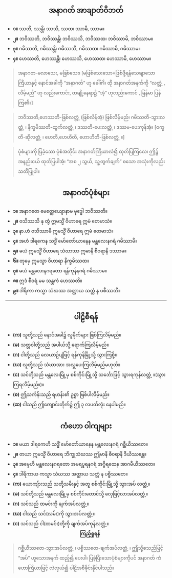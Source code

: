 ## <center>အနာဂတ် အာချာတ်ဝိဘတ်</center>
- **၁။** ဿတိ, ဿန္တိ၊ ဿသိ, ဿထ၊ ဿာမီ, ဿာမ။
- **၂။** ဘဝိဿတိ, ဘဝိဿန္တိ၊ ဘဝိဿသိ, ဘဝိဿထ၊ ဘဝိဿာမိ, ဘဝိဿာမ။
- **၃။** ဂမိဿတိ, ဂမိဿန္တိ၊ ဂမိဿသိ, ဂမိဿထ၊ ဂမိဿာမိ, ဂမိဿာမ။
- **၄။** ဟေဿတိ, ဟေဿန္တိ၊ ဟေဿသိ, ဟေဿထ၊ ဟေဿာမိ, ဟေဿာမ။

>အနာဂတ-မလာသေး, မဖြစ်သေး၊ [မဖြစ်သေးသော=ဖြစ်ဖို့ရန်သေချာသော ကြိယာနှင့် နောင်အခါကို “အနာဂတ်” ဟု ခေါ်၏၊ ထို အနာဂတ်အနက်ကို “လတ္တံ့ , လိမ့်မည်” ဟု လည်းကောင်း, တချို့နေရာ၌ “အံ့” ဟုလည်းကောင် , မြန်မာ ပြန်ကြ၏။]

>ဘဝိဿတိ,ဟေဿတိ-ဖြစ်လတ္တံ့ (ဖြစ်လိမ့်အံ့) ဖြစ်လိမ့်မည်၊ ဂမိဿတိ-သွားလတ္တံ့ ၊ နိက္ခမိဿတိ-ထွက်လတ္တံ့ ၊ ဒဿတိ-ပေးလတ္တံ့ ၊ ဒဿမ-ပေးကုန်အံ့။ [ဝက္ခတိ-ဆိုလတ္တံ့ ၊ ဟေတိ,ဟေဟိတိ, ဟောဟိတိ-ဖြစ်လတ္တံ့ ။]

>ပုံစံများကို ပြခဲ့သော ပုံစံအတိုင်း အနာဂတ်ကြိယာလဲ၍ ထုတ်ပြကြလေ၊ ဤ၌ အနည်းငယ် ထုတ်ပြပါအံ့၊ “အစ ၂ သွယ်, သူ့တွက်ချက်” စသော အသုံးကိုလည်း သတိပြုပါ။

## <center>အနာဂတ်ပုံစံများ</center>
- **၁။** အနာဂတေ မေတ္တေယျောနာမ ဗုဒ္ဓေါ ဘဝိဿတိ။
- **၂။** ဝသိဿသိ နု တွံ ဣမသ္မိံ ဝိဟာရေ ဣမံ တေမာသံ။
- **၃။** နာ.ဟံ ဝသိဿာမိ ဣမသ္မိံ ဝိဟာ‌ရေ ဣမံ တေမာသံ။
- **၄။** အဟံ ဒါရကေန သဒ္မိံ မော်တော်ယာနေန မန္တလေးနဂရံ ဂမိဿာမိ။
- **၅။** မယံ ဣမသ္မိံ ဝိဟာရေ သံဃာဿ ဣမာနိ စီဝရာနိ ဒဿာမ။
- **၆။** တုမှေ ဣမသ္မာ ဝိဟာရာ နိက္ခမိဿထ။
- **၇။** မယံ မန္တလေးနဂရတော ရန်ကုန်နဂရံ ဂမိဿာမ။
- **၈။** ဣဒံ စီဝရံ မမ သန္တကံ ဟေဿတိ။
- **၉။** ဒါရိကာ ကသ္မာ သံဃဿ အတ္ထာယ သတ္တံ န ပစီဿတိ။

---
## <center>ပါဠိစီရန်</center>
- **(က)** သူတို့သည် နောင်အခါ၌ လူမိုက်များ ဖြစ်ကြလိမ့်မည်။
- **(ခ)** သတ္တဝါတို့သည် အပါယ်သို့ ရောက်ကြလိမ့်မည်။
- **(ဂ)** ငါတို့သည် လေယာဉ်ပျံဖြင့် ရန်ကုန်မြို့သို့ သွားကြစို့။
- **(ဃ)** လူတို့သည် သံဃာအား အလှူပေးကြလိမ့်မည်မဟုတ်။
- **(င)** သင်တို့သည် မန္တလေးမြို့မှ စစ်ကိုင်းမြို့သို့ သင်္ဘောဖြင့် သွားရကုန်လတ္တံ့ ။(သွားကြရလိမ့်မည်။)။
- **(စ)** ဤသင်္ကန်းသည် ရဟန်း၏ ဥစ္စာ ဖြစ်ပါလိမ့်မည်။
- **(ဆ)** ငါသည် ဤကျောင်းတိုက်၌ ဤ ၃ လပတ်လုံး နေပါမည်။

## <center>ကံဟော ဝါကျများ</center>
- **၁။** မယာ ဒါရကေဟိ သဒ္ဓိံ မော်တော်ယာနေန မန္တလေးနဂရံ ဂစ္ဆီယိဿတေ။
- **၂။** တယာ ဣမသ္မိံ ဝိဟာရေ ဘိက္ခုသံဃဿ ဤမာနိ စီဝရာနိ ဒီယိဿန္တေ။
- **၃။** အမှေဟိ မန္တလေးနဂရတော အမရပူရနဂရံ အဂ္ဂိရထေန အာဂမီယိဿတေ။
- **၄။** ဒါရိကာယ ကသ္မာ သံဃဿ အတ္ထာယ သတ္တံ န ပစ္စိဿတေ။
- **(က)** ယောကျ်ားသည် သတို့သမီးနှင့် အတူ စစ်ကိုင်းမြို့သို့ သွားအပ် လတ္တံ့။
- **(ခ)** သင်တို့သည် မန္တလေးမြို့မှ စစ်ကိုင်းတောင်သို့ လှေဖြင့်လာအပ်လတ္တံ့။
- **(ဂ)** သင်သည် ထမင်းကို ချက်အပ်လတ္တံ့။
- **(ဃ)** ငါသည် သင်(လမ်း)ကို သွားအပ်လတ္တံ့။
- **(င)** သင်သည် ငါ(ထမင်း)တို့ကို ချက်အပ်ကုန်လတ္တံ့။
**<center>ကြည့်ရှုရန်</center>**
>ဂစ္ဆီယိဿတေ-သွားအပ်လတ္တံ့ ၊ ပစ္စိဿတေ-ချက်အပ်လတ္တံ့ ၊ ဤသို့စသည်ဖြင့် “အပ်” ဟူသောအနက် ထည့်၍ ပေးပါ၊ ပြခဲ့ပြီးသောပုံစံများကိုပင် အနာဂတ် ကံဟောကြိယာဖြင့် လဲလှယ်၍ ပါဠိအစီခိုင်းနိုင်ပါသည်။
